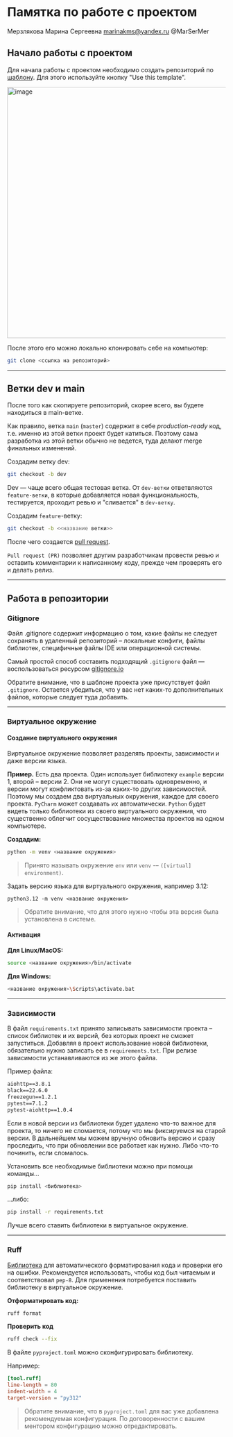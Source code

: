 # Памятка по работе с проектом
Мерзлякова Марина Сергеевна
marinakms@yandex.ru
@MarSerMer
## Начало работы с проектом
Для начала работы с проектом необходимо создать репозиторий по [шаблону](https://github.com/ktsstudio/backend-school-template-project). Для этого используйте кнопку "Use this template".

<img width="579" alt="image" src="https://github.com/ktsstudio/backend-school-template-project/assets/79798334/1566de18-2be5-4570-b327-fa212f909ab0">

После этого его можно локально клонировать себе на компьютер:

``` sh
git clone <ссылка на репозиторий>
```

---
## Ветки dev и main
После того как скопируете репозиторий, скорее всего, вы будете находиться в main-ветке. 

Как правило, ветка `main` (`master`) содержит в себе _production-ready_ код, т.е. именно из этой ветки проект будет катиться. Поэтому сама разработка из этой ветки обычно не ведется, туда делают merge финальных изменений.

Создадим ветку dev:
``` sh
git checkout -b dev
```

Dev — чаще всего общая тестовая ветка. От `dev-ветки` ответвляются `feature-ветки`, в которые добавляется новая функциональность, тестируется, проходит ревью и "сливается" в `dev-ветку`.

Создадим `feature`-ветку:
``` sh
git checkout -b <<название ветки>>
```

После чего создается [pull request](https://docs.github.com/en/pull-requests/collaborating-with-pull-requests/proposing-changes-to-your-work-with-pull-requests/creating-a-pull-request).

`Pull request (PR)` позволяет другим разработчикам провести ревью и оставить комментарии к написанному коду, прежде чем проверять его и делать релиз.


---
## Работа в репозитории

### Gitignore

Файл .gitignore содержит информацию о том, какие файлы не следует сохранять в удаленный репозиторий – локальные конфиги, файлы библиотек, специфичные файлы IDE или операционной системы.  

Самый простой способ составить подходящий `.gitignore` файл — воспользоваться ресурсом [gitignore.io](https://www.toptal.com/developers/gitignore/)


Обратите внимание, что в шаблоне проекта уже присутствует файл `.gitignore`. Остается убедиться, что у вас нет каких-то дополнительных файлов, которые следует туда добавить.

---
### Виртуальное окружение

#### Создание виртуального окружения

Виртуальное окружение позволяет разделять проекты, зависимости и даже версии языка.

**Пример.** Есть два проекта. Один использует библиотеку `example` версии 1, второй – версии 2. Они не могут существовать одновременно, и версии могут конфликтовать из-за каких-то других зависимостей. Поэтому мы создаем два виртуальных окружения, каждое для своего проекта. `PyCharm` может создавать их автоматически. `Python` будет видеть только библиотеки из своего виртуального окружения, что существенно облегчит сосуществование множества проектов на одном компьютере.

**Создадим:**
``` sh
python -m venv <название окружения>
```

> Принято называть окружение `env` или `venv` -– `([virtual] environment)`.

Задать версию языка для виртуального окружения, например 3.12:
```
python3.12 -m venv <название окружения>
```

> Обратите внимание, что для этого нужно чтобы эта версия была установлена в системе.


#### Активация
**Для Linux/MacOS:**
``` sh
source <название окружения>/bin/activate
```

**Для Windows:**
``` sh
<название окружения>\Scripts\activate.bat
```

---
### Зависимости
В файл `requirements.txt` принято записывать зависимости проекта – список библиотек и их версий, без которых проект не сможет запуститься. Добавляя в проект использование новой библиотеки, обязательно нужно записать ее в `requirements.txt`. При релизе зависимости устанавливаются из же этого файла.

Пример файла:
```requirements.txt
aiohttp==3.8.1
black==22.6.0
freezegun==1.2.1
pytest==7.1.2
pytest-aiohttp==1.0.4
```

Если в новой версии из библиотеки будет удалено что-то важное для проекта, то ничего не сломается, потому что мы фиксируемся на старой версии. В дальнейшем мы можем вручную обновить версию и сразу проследить, что при обновлении все работает как нужно. Либо что-то починить, если сломалось.

Установить все необходимые библиотеки можно при помощи команды…
```sh
pip install <библиотека>
```

…либо:
```sh
pip install -r requirements.txt
```

Лучше всего ставить библиотеки в виртуальное окружение.

---
### Ruff
[Библиотека](https://docs.astral.sh/ruff/) для автоматического форматирования кода и проверки его на ошибки. Рекомендуется использовать, чтобы код был читаемым и соответствовал `pep-8`. Для применения потребуется поставить библиотеку в виртуальное окружение.

**Отформатировать код:**
```sh
ruff format  
```

**Проверить код**
```sh
ruff check --fix  
```

В файле `pyproject.toml` можно сконфигурировать библиотеку. 

Например:
```toml
[tool.ruff]
line-length = 80
indent-width = 4
target-version = "py312"
```

> Обратите внимание, что в `pyproject.toml` для вас уже добавлена рекомендуемая конфигурация. 
> По договоренности с вашим ментором конфигурацию можно отредактировать.

